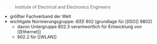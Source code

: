 > Institute of Electrical and Electronics Engineers

- größter Fachverband der Welt
- wichtigste Normierungsgruppe: $IEEE\ 802$ (grundlage für [[ISO]] $8802$)
	- davon Untergruppe $802.3$ verantwortlich für Entwicklung von [[Ethernet]]
	- $802.2$ für [[WLAN]]